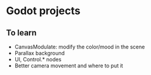 # Godot projects

## To learn

- CanvasModulate: modify the color/mood in the scene
- Parallax background
- UI, Control.* nodes
- Better camera movement and where to put it
